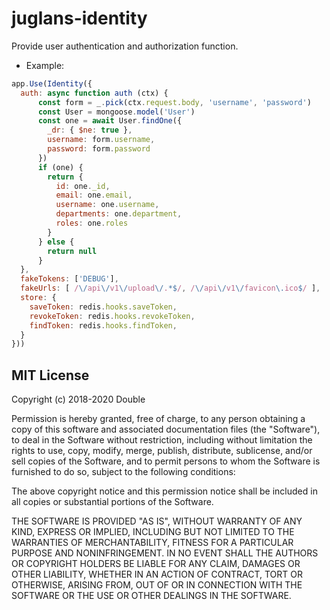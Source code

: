 # juglans-identity
Provide user authentication and authorization function.
- Example:   
```javascript
app.Use(Identity({
  auth: async function auth (ctx) {
      const form = _.pick(ctx.request.body, 'username', 'password')
      const User = mongoose.model('User')
      const one = await User.findOne({
        _dr: { $ne: true },
        username: form.username,
        password: form.password
      })
      if (one) {
        return {
          id: one._id,
          email: one.email,
          username: one.username,
          departments: one.department,
          roles: one.roles
        }
      } else {
        return null
      }
  },
  fakeTokens: ['DEBUG'],
  fakeUrls: [ /\/api\/v1\/upload\/.*$/, /\/api\/v1\/favicon\.ico$/ ],
  store: {
    saveToken: redis.hooks.saveToken,
    revokeToken: redis.hooks.revokeToken,
    findToken: redis.hooks.findToken,
  }
}))
```
## MIT License

Copyright (c) 2018-2020 Double

Permission is hereby granted, free of charge, to any person obtaining a copy
of this software and associated documentation files (the "Software"), to deal
in the Software without restriction, including without limitation the rights
to use, copy, modify, merge, publish, distribute, sublicense, and/or sell
copies of the Software, and to permit persons to whom the Software is
furnished to do so, subject to the following conditions:

The above copyright notice and this permission notice shall be included in all
copies or substantial portions of the Software.

THE SOFTWARE IS PROVIDED "AS IS", WITHOUT WARRANTY OF ANY KIND, EXPRESS OR
IMPLIED, INCLUDING BUT NOT LIMITED TO THE WARRANTIES OF MERCHANTABILITY,
FITNESS FOR A PARTICULAR PURPOSE AND NONINFRINGEMENT. IN NO EVENT SHALL THE
AUTHORS OR COPYRIGHT HOLDERS BE LIABLE FOR ANY CLAIM, DAMAGES OR OTHER
LIABILITY, WHETHER IN AN ACTION OF CONTRACT, TORT OR OTHERWISE, ARISING FROM,
OUT OF OR IN CONNECTION WITH THE SOFTWARE OR THE USE OR OTHER DEALINGS IN THE
SOFTWARE.
